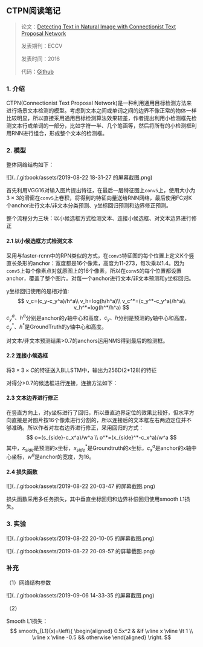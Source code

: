 ## CTPN阅读笔记

> 论文：[Detecting Text in Natural Image with Connectionist Text Proposal Network](https://arxiv.org/abs/1609.03605)
>
> 发表期刊：ECCV
>
> 发表时间：2016
>
> 代码：[Github](https://github.com/eragonruan/text-detection-ctpn)

### 1. 介绍

CTPN(Connectionist Text Proposal Network)是一种利用通用目标检测方法来进行场景文本检测的模型。考虑到文本之间或单词之间的边界不像正常的物体一样比较明显，所以直接采用通用目标检测算法效果较差，作者提出利用小检测框先检测文本行或单词的一部分，比如字符一半、几个笔画等，然后将所有的小检测框利用RNN进行组合，形成整个文本的检测框。

### 2. 模型

整体网络结构如下：

![](../.gitbook/assets/2019-08-22 18-31-27 的屏幕截图.png)

首先利用VGG16对输入图片提出特征，在最后一层特征图上`conv5`上，使用大小为$3\times3$的滑窗在`conv5`上卷积，将得到的特征向量送给RNN网络，最后使用FC对K个anchor进行文本/非文本分类预测、y坐标回归预测和边界修正预测。

整个流程分为三块：以小候选框方式检测文本、连接小候选框、对文本边界进行修正

#### 2.1 以小候选框方式检测文本

采用与faster-rcnn中的RPN类似的方式，在`conv5`特征图的每个位置上定义K个竖直长条形的anchor：宽度都是16个像素，高度为11-273，每次乘以1.4。因为`conv5`上每个像素点对就原图上的16个像素，所以在`conv5`的每个位置都设置anchor，覆盖了整个图片。对每一个anchor进行文本/非文本预测和y坐标回归。

y坐标回归使用的是相对值:
$$
v_c=(c_y-c_y^a)/h^a\\
v_h=log(h/h^a)\\
v_c^*=(c_y^*-c_y^a)/h^a\\
v_h^*=log(h^*/h^a)
$$
$c^a_y、h^a$分别是anchor的y轴中心和高度，$c_y、h$分别是预测的y轴中心和高度，$c_y^*、h^*$是GroundTruth的y轴中心和高度。

对文本/非文本预测结果>0.7的anchors运用NMS得到最后的检测框。

#### 2.2 连接小候选框

将$3\times3\times C$的特征送入BLLSTM中，输出为256D(2*128)的特征

对得分>0.7的候选框进行连接，连接方法如下：

#### 2.3 文本边界进行修正

在竖直方向上，对y坐标进行了回归，所以垂直边界定位的效果比较好，但水平方向直接是对图片按16个像素进行分割的，所以连接后的文本框左右两边定位并不够准确。所以作者对左右边界进行修正，采用回归的方式：
$$
o=(s_{side}-c_x^a)/w^a \\
o^*=(x_{side}^*-c_x^a)/w^a
$$
其中，$x_{side}$是预测的x坐标，$x_{side}^*$是Groundtruth的x坐标，$c_x^a$是anchor的x轴中心坐标，$w^a$是anchor的宽度，为16。

#### 2.4 损失函数

![](../.gitbook/assets/2019-08-22 20-03-47 的屏幕截图.png)

损失函数采用多任务损失，其中垂直坐标回归和边界补偿回归使用smooth L1损失。

### 3. 实验

![](../.gitbook/assets/2019-08-22 20-10-05 的屏幕截图.png)

![](../.gitbook/assets/2019-08-22 20-09-57 的屏幕截图.png)

### 补充

（1）网络结构参数

![](../.gitbook/assets/2019-09-06 14-33-35 的屏幕截图.png)

（2）

Smooth L1损失：
$$
smooth_{L1}(x)=\left\{
\begin{aligned}
0.5x^2 & &if \vline x \vline \lt 1 \\
 \vline x \vline -0.5 && otherwise 
\end{aligned}
\right.
$$
